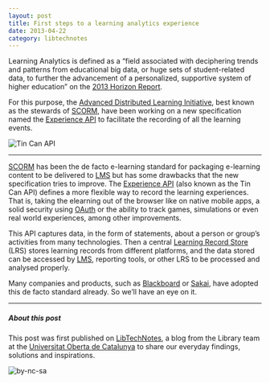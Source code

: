 ```yaml
---
layout: post
title: First steps to a learning analytics experience
date: 2013-04-22
category: libtechnotes
---
```


Learning Analytics is defined as a “field associated with deciphering trends and patterns from educational big data, or huge sets of student-related data, to further the advancement of a personalized, supportive system of higher education” on the [2013 Horizon Report](http://net.educause.edu/ir/library/pdf/HR2013.pdf).

For this purpose, the [Advanced Distributed Learning Initiative](http://www.adlnet.gov/), best known as the stewards of [SCORM](http://en.wikipedia.org/wiki/Sharable_Content_Object_Reference_Model), have been working on a new specification named the [Experience API](http://experienceapi.com/) to facilitate the recording of all the learning events.

![Tin Can API](http://cdn.tincanapi.com/wp-content/uploads/2012/05/tin-can-api.jpg)

---

[SCORM](http://en.wikipedia.org/wiki/Sharable_Content_Object_Reference_Model) has been the de facto e-learning standard for packaging e-learning content to be delivered to [LMS](http://en.wikipedia.org/wiki/Learning_management_system) but has some drawbacks that the new specification tries to improve. The [Experience API](http://experienceapi.com/) (also known as the Tin Can API) defines a more flexible way to record the learning experiences. That is, taking the elearning out of the browser like on native mobile apps, a solid security using [OAuth](https://en.wikipedia.org/wiki/Oauth) or the ability to track games, simulations or even real world experiences, among other improvements.

This API captures data, in the form of statements, about a person or group’s activities from many technologies. Then a central [Learning Record Store](http://tincanapi.com/learning-record-store/) (LRS) stores learning records from different platforms, and the data stored can be accessed by [LMS](http://en.wikipedia.org/wiki/Learning_management_system), reporting tools, or other LRS to be processed and analysed properly.

Many companies and products, such as [Blackboard](http://www.blackboard.com/) or [Sakai](http://www.sakaiproject.org/), have adopted this de facto standard already. So we’ll have an eye on it.

---

##### About this post

This post was first published on [LibTechNotes](http://labs.biblioteca.uoc.edu/), a blog from the Library team at the [Universitat Oberta de Catalunya](http://www.uoc.edu/) to share our everyday findings, solutions and inspirations.

![by-nc-sa](http://i.creativecommons.org/l/by-nc-sa/3.0/88x31.png)